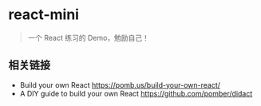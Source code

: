 # react-mini
> 一个 React 练习的 Demo，勉励自己！

## 相关链接
- Build your own React <https://pomb.us/build-your-own-react/>
- A DIY guide to build your own React <https://github.com/pomber/didact>